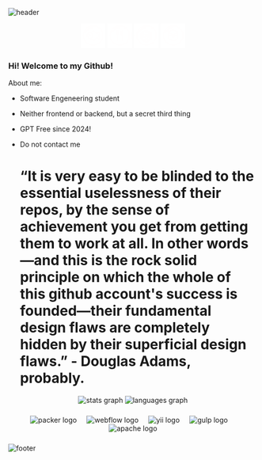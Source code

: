 ![header](https://capsule-render.vercel.app/api?type=waving&color=0:5BCEFA,100:F5A9B8&height=230&section=header&text=Pwyll&animation=fadeIn&fontSize=90&fontColor=FFFFFF)

<p align="center">
<a href="https://github.com/Pwyll38/CoeQuest" style="text-decoration: none">
  <img height="50" src="Assets/fish.png"/>
</a>
<a href="https://github.com/Pwyll38/Restaurante-tierlist" style="text-decoration: none">
  <img height="50" src="Assets/restaurant.png"/>
</a>
<a href="https://github.com/Pwyll38/GrafosOuDnd" style="text-decoration: none">
  <img height="50" src="Assets/dnd.png"/>
</a>
<a href="https://github.com/Pwyll38/PhishMod" style="text-decoration: none">
  <img height="50" src="Assets/mc.png"/>
</a>
</p>

### Hi! Welcome to my Github!
About me:
  - Software Engeneering student
  - Neither frontend or backend, but a secret third thing
  - GPT Free since 2024!
  - Do not contact me

    # “It is very easy to be blinded to the essential uselessness of their repos, by the sense of achievement you get from getting them to work at all. In other words—and this is the rock solid principle on which the whole of this github account's success is founded—their fundamental design flaws are completely hidden by their superficial design flaws.” - Douglas Adams, probably.

<div align="center">
  <img src="https://github-readme-stats.vercel.app/api?username=Pwyll38&hide_title=false&hide_rank=false&show_icons=true&include_all_commits=true&count_private=true&disable_animations=false&theme=cobalt&locale=en&hide_border=true&order=1" height="150" alt="stats graph"  />
  <img src="https://github-readme-stats.vercel.app/api/top-langs?username=Pwyll38&locale=en&hide_title=false&layout=compact&card_width=320&langs_count=5&theme=cobalt&hide_border=true&order=2" height="150" alt="languages graph"  />
</div>

###

<div align="center">
  <img src="https://cdn.jsdelivr.net/gh/devicons/devicon/icons/packer/packer-original.svg" height="40" alt="packer logo"  />
  <img width="12" />
  <img src="https://cdn.jsdelivr.net/gh/devicons/devicon/icons/webflow/webflow-original.svg" height="40" alt="webflow logo"  />
  <img width="12" />
  <img src="https://cdn.jsdelivr.net/gh/devicons/devicon/icons/yii/yii-original.svg" height="40" alt="yii logo"  />
  <img width="12" />
  <img src="https://cdn.jsdelivr.net/gh/devicons/devicon/icons/gulp/gulp-plain.svg" height="40" alt="gulp logo"  />
  <img width="12" />
  <img src="https://cdn.jsdelivr.net/gh/devicons/devicon/icons/apache/apache-original.svg" height="40" alt="apache logo"  />
</div>

###

![footer](https://capsule-render.vercel.app/api?type=waving&color=0:5BCEFA,100:F5A9B8&height=100&section=footer)
